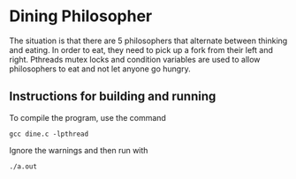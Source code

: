 # Dining Philosopher

The situation is that there are 5 philosophers that alternate between thinking and eating. In order to eat, they need to pick up a fork from their left and right. Pthreads mutex locks and condition variables are used to allow philosophers to eat and not let anyone go hungry. 

## Instructions for building and running

To compile the program, use the command 
```
gcc dine.c -lpthread
```

Ignore the warnings and then run with 
```
./a.out
```
